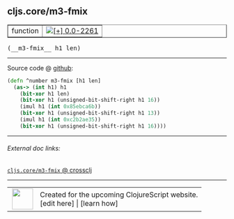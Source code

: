 ## cljs.core/m3-fmix



 <table border="1">
<tr>
<td>function</td>
<td><a href="https://github.com/cljsinfo/cljs-api-docs/tree/0.0-2261"><img valign="middle" alt="[+] 0.0-2261" title="Added in 0.0-2261" src="https://img.shields.io/badge/+-0.0--2261-lightgrey.svg"></a> </td>
</tr>
</table>


 <samp>
(__m3-fmix__ h1 len)<br>
</samp>

---







Source code @ [github](https://github.com/clojure/clojurescript/blob/r1.7.10/src/main/cljs/cljs/core.cljs#L782-L789):

```clj
(defn ^number m3-fmix [h1 len]
  (as-> (int h1) h1
    (bit-xor h1 len)
    (bit-xor h1 (unsigned-bit-shift-right h1 16))
    (imul h1 (int 0x85ebca6b))
    (bit-xor h1 (unsigned-bit-shift-right h1 13))
    (imul h1 (int 0xc2b2ae35))
    (bit-xor h1 (unsigned-bit-shift-right h1 16))))
```

<!--
Repo - tag - source tree - lines:

 <pre>
clojurescript @ r1.7.10
└── src
    └── main
        └── cljs
            └── cljs
                └── <ins>[core.cljs:782-789](https://github.com/clojure/clojurescript/blob/r1.7.10/src/main/cljs/cljs/core.cljs#L782-L789)</ins>
</pre>

-->

---



###### External doc links:

[`cljs.core/m3-fmix` @ crossclj](http://crossclj.info/fun/cljs.core.cljs/m3-fmix.html)<br>

---

 <table>
<tr><td>
<img valign="middle" align="right" width="48px" src="http://i.imgur.com/Hi20huC.png">
</td><td>
Created for the upcoming ClojureScript website.<br>
[edit here] | [learn how]
</td></tr></table>

[edit here]:https://github.com/cljsinfo/cljs-api-docs/blob/master/cljsdoc/cljs.core/m3-fmix.cljsdoc
[learn how]:https://github.com/cljsinfo/cljs-api-docs/wiki/cljsdoc-files

<!--

This information was too distracting to show to readers, but I'll leave it
commented here since it is helpful to:

- pretty-print the data used to generate this document
- and show how to retrieve that data



The API data for this symbol:

```clj
{:return-type number,
 :ns "cljs.core",
 :name "m3-fmix",
 :signature ["[h1 len]"],
 :history [["+" "0.0-2261"]],
 :type "function",
 :full-name-encode "cljs.core/m3-fmix",
 :source {:code "(defn ^number m3-fmix [h1 len]\n  (as-> (int h1) h1\n    (bit-xor h1 len)\n    (bit-xor h1 (unsigned-bit-shift-right h1 16))\n    (imul h1 (int 0x85ebca6b))\n    (bit-xor h1 (unsigned-bit-shift-right h1 13))\n    (imul h1 (int 0xc2b2ae35))\n    (bit-xor h1 (unsigned-bit-shift-right h1 16))))",
          :title "Source code",
          :repo "clojurescript",
          :tag "r1.7.10",
          :filename "src/main/cljs/cljs/core.cljs",
          :lines [782 789]},
 :full-name "cljs.core/m3-fmix"}

```

Retrieve the API data for this symbol:

```clj
;; from Clojure REPL
(require '[clojure.edn :as edn])
(-> (slurp "https://raw.githubusercontent.com/cljsinfo/cljs-api-docs/catalog/cljs-api.edn")
    (edn/read-string)
    (get-in [:symbols "cljs.core/m3-fmix"]))
```

-->
